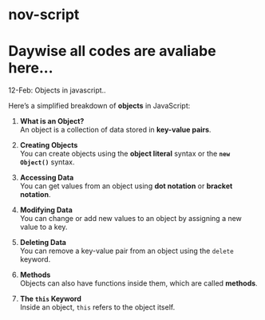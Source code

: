 # nov-script
<h1>Daywise all codes are avaliabe here...</h1>
12-Feb: Objects in javascript..

Here’s a simplified breakdown of **objects** in JavaScript:

1. **What is an Object?**  
   An object is a collection of data stored in **key-value pairs**.

2. **Creating Objects**  
   You can create objects using the **object literal** syntax or the **`new Object()`** syntax.

3. **Accessing Data**  
   You can get values from an object using **dot notation** or **bracket notation**.

4. **Modifying Data**  
   You can change or add new values to an object by assigning a new value to a key.

5. **Deleting Data**  
   You can remove a key-value pair from an object using the `delete` keyword.

6. **Methods**  
   Objects can also have functions inside them, which are called **methods**.

7. **The `this` Keyword**  
   Inside an object, `this` refers to the object itself.

   
